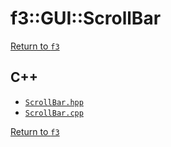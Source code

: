 # f3::GUI::ScrollBar

[Return to `f3`](/docs/f3.md)

## C++

- [`ScrollBar.hpp`](/c++/include/ScrollBar.hpp)
- [`ScrollBar.cpp`](/c++/source/ScrollBar.cpp)

[Return to `f3`](/docs/f3.md)